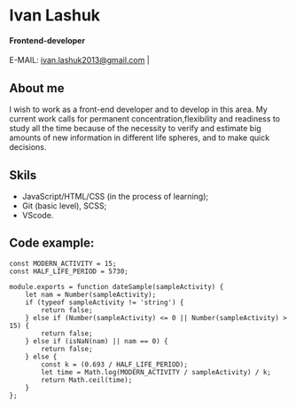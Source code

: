 # __Ivan Lashuk__
 
#### Frontend-developer
 
E-MAIL: ivan.lashuk2013@gmail.com	|  	
 
## About me
I wish to work as a front-end developer and to develop in this area. My current work  calls for permanent concentration,flexibility and readiness to study all the time because of the necessity to verify and estimate big amounts of new information in different life spheres, and to make quick decisions.
 
 
## Skils
 
* JavaScript/HTML/CSS (in the process of learning);
* Git (basic level), SCSS;
* VScode.
## Сode example:
```
const MODERN_ACTIVITY = 15;
const HALF_LIFE_PERIOD = 5730;

module.exports = function dateSample(sampleActivity) {
    let nam = Number(sampleActivity);
    if (typeof sampleActivity != 'string') {
        return false;
    } else if (Number(sampleActivity) <= 0 || Number(sampleActivity) > 15) {
        return false;
    } else if (isNaN(nam) || nam == 0) {
        return false;
    } else {
        const k = (0.693 / HALF_LIFE_PERIOD);
        let time = Math.log(MODERN_ACTIVITY / sampleActivity) / k;
        return Math.ceil(time);
    }
};
```